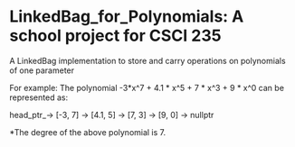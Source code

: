 # LinkedBag_for_Polynomials: A school project for CSCI 235

A LinkedBag implementation to store and carry operations on polynomials of one parameter

For example:
The polynomial -3*x^7 + 4.1 * x^5 + 7 * x^3 + 9 * x^0 can be represented as: 

head_ptr_→ [-3, 7] → [4.1, 5] → [7, 3] → [9, 0] → nullptr

*The degree of the above polynomial is 7.
